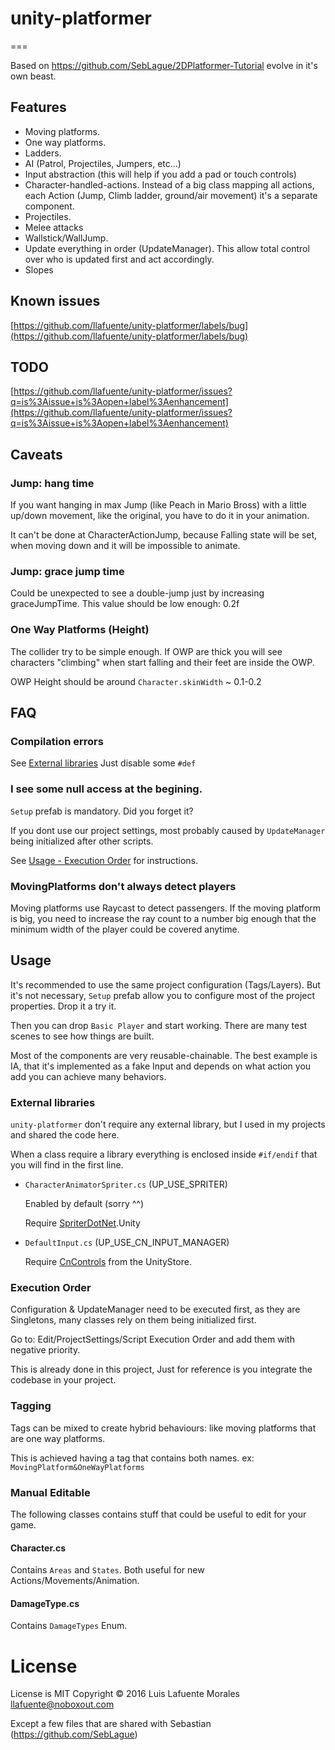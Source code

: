 # unity-platformer
===

Based on https://github.com/SebLague/2DPlatformer-Tutorial evolve
in it's own beast.

## Features
* Moving platforms.
* One way platforms.
* Ladders.
* AI (Patrol, Projectiles, Jumpers, etc...)
* Input abstraction (this will help if you add a pad or touch controls)
* Character-handled-actions. Instead of a big class mapping all actions,
each Action (Jump, Climb ladder, ground/air movement) it's a separate component.
* Projectiles.
* Melee attacks
* Wallstick/WallJump.
* Update everything in order (UpdateManager). This allow total control over
who is updated first and act accordingly.
* Slopes

## Known issues

[https://github.com/llafuente/unity-platformer/labels/bug](https://github.com/llafuente/unity-platformer/labels/bug)

## TODO

[https://github.com/llafuente/unity-platformer/issues?q=is%3Aissue+is%3Aopen+label%3Aenhancement](https://github.com/llafuente/unity-platformer/issues?q=is%3Aissue+is%3Aopen+label%3Aenhancement)

## Caveats

### Jump: hang time

If you want hanging in max Jump (like Peach in Mario Bross) with a little
up/down movement, like the original, you have to do it in your animation.

It can't be done at CharacterActionJump, because Falling state will be set,
when moving down and it will be impossible to animate.

### Jump: grace jump time

Could be unexpected to see a double-jump just by increasing graceJumpTime.
This value should be low enough: 0.2f

### One Way Platforms (Height)

The collider try to be simple enough. If OWP are thick you will see
characters "climbing" when start falling and their feet are inside the OWP.

OWP Height should be around `Character.skinWidth` ~ 0.1-0.2

## FAQ

### Compilation errors

See [External libraries](#external-libraries)
Just disable some `#def`

### I see some null access at the begining.

`Setup` prefab is mandatory. Did you forget it?

If you dont use our project settings, most probably caused by
`UpdateManager` being initialized after other scripts.

See <a href="#execution-order">Usage - Execution Order</a> for instructions.

### MovingPlatforms don't always detect players

Moving platforms use Raycast to detect passengers. If the moving platform is
big, you need to increase the ray count to a number big enough that the
minimum width of the player could be covered anytime.

## Usage

It's recommended to use the same project configuration (Tags/Layers).
But it's not necessary, `Setup` prefab allow you to configure most of
the project properties. Drop it a try it.

Then you can drop `Basic Player` and start working.
There are many test scenes to see how things are built.

Most of the components are very reusable-chainable. The best example
is IA, that it's implemented as a fake Input and depends on what
action you add you can achieve many behaviors.

<a name="external-libraries"></a>
### External libraries

`unity-platformer` don't require any external library, but I used in my
projects and shared the code here.

When a class require a library everything is enclosed inside `#if/endif`
that you will find in the first line.

* `CharacterAnimatorSpriter.cs`  (UP_USE_SPRITER)

  Enabled by default (sorry ^^)

  Require [SpriterDotNet](https://github.com/loodakrawa/SpriterDotNet).Unity


* `DefaultInput.cs` (UP_USE_CN_INPUT_MANAGER)

  Require [CnControls](https://www.assetstore.unity3d.com/en/#!/content/15233) from the UnityStore.

<a name="execution-order"></a>
### Execution Order

Configuration & UpdateManager need to be executed first, as they are
Singletons, many classes rely on them being initialized first.

Go to: Edit/ProjectSettings/Script Execution Order and add them with negative
priority.

This is already done in this project, Just for reference is you integrate
the codebase in your project.

### Tagging

Tags can be mixed to create hybrid behaviours: like moving platforms that are
one way platforms.

This is achieved having a tag that contains both names. ex: `MovingPlatform&OneWayPlatforms`

### Manual Editable

The following classes contains stuff that could be useful to edit for your game.

#### Character.cs

Contains `Areas` and `States`. Both useful for new Actions/Movements/Animation.

#### DamageType.cs

Contains `DamageTypes` Enum.


# License

License is MIT Copyright © 2016 Luis Lafuente Morales <llafuente@noboxout.com>

Except a few files that are shared with Sebastian (https://github.com/SebLague)
